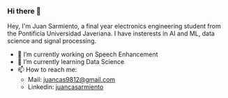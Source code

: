 ### Hi there 👋

Hey, I'm Juan Sarmiento, a final year electronics engineering student from the Pontificia Universidad Javeriana. I have insterests in AI and ML, data science and signal processing.

- 🔭 I’m currently working on Speech Enhancement
- 🌱 I’m currently learning Data Science
- 📫 How to reach me: 
  - Mail: juancas9812@gmail.com
  - Linkedin: [juancasarmiento](https://www.linkedin.com/in/juancasarmiento/)

<!--
**juancas9812/juancas9812** is a ✨ _special_ ✨ repository because its `README.md` (this file) appears on your GitHub profile.

Here are some ideas to get you started:

- 🔭 I’m currently working on ...
- 🌱 I’m currently learning ...
- 👯 I’m looking to collaborate on ...
- 🤔 I’m looking for help with ...
- 💬 Ask me about ...
- 📫 How to reach me: ...
- 😄 Pronouns: ...
- ⚡ Fun fact: ...
-->
